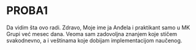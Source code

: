 # PROBA1
Da vidim šta ovo radi.
Zdravo,
Moje ime ja Anđela i praktikant samo u MK Grupi već mesec dana. Veoma sam zadovoljna znanjem koje stičem svakodnevno, a i veštinama koje dobijam implementacijom naučenog. 
